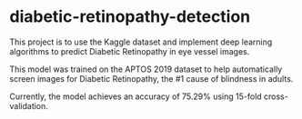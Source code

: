 # diabetic-retinopathy-detection
This project is to use the Kaggle dataset and implement deep learning algorithms to predict Diabetic Retinopathy in eye vessel images.

This model was trained on the APTOS 2019 dataset to help automatically screen images for Diabetic Retinopathy, the #1 cause of blindness in adults.

Currently, the model achieves an accuracy of 75.29% using 15-fold cross-validation.
